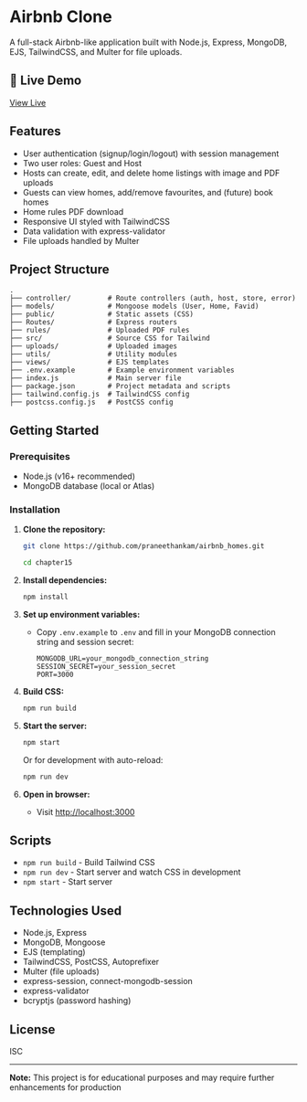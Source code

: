 # Airbnb Clone 

A full-stack Airbnb-like application built with Node.js, Express, MongoDB, EJS, TailwindCSS, and Multer for file uploads.


## 🔗 Live Demo

[View Live](https://airbnb-homes.onrender.com)


## Features

- User authentication (signup/login/logout) with session management
- Two user roles: Guest and Host
- Hosts can create, edit, and delete home listings with image and PDF uploads
- Guests can view homes, add/remove favourites, and (future) book homes
- Home rules PDF download
- Responsive UI styled with TailwindCSS
- Data validation with express-validator
- File uploads handled by Multer

## Project Structure

```
.
├── controller/         # Route controllers (auth, host, store, error)
├── models/             # Mongoose models (User, Home, Favid)
├── public/             # Static assets (CSS)
├── Routes/             # Express routers
├── rules/              # Uploaded PDF rules
├── src/                # Source CSS for Tailwind
├── uploads/            # Uploaded images
├── utils/              # Utility modules
├── views/              # EJS templates
├── .env.example        # Example environment variables
├── index.js            # Main server file
├── package.json        # Project metadata and scripts
├── tailwind.config.js  # TailwindCSS config
├── postcss.config.js   # PostCSS config
```

## Getting Started

### Prerequisites

- Node.js (v16+ recommended)
- MongoDB database (local or Atlas)

### Installation

1. **Clone the repository:**
   ```sh
   git clone https://github.com/praneethankam/airbnb_homes.git

   cd chapter15
   ```

2. **Install dependencies:**
   ```sh
   npm install
   ```

3. **Set up environment variables:**
   - Copy `.env.example` to `.env` and fill in your MongoDB connection string and session secret:
     ```
     MONGODB_URL=your_mongodb_connection_string
     SESSION_SECRET=your_session_secret
     PORT=3000
     ```

4. **Build CSS:**
   ```sh
   npm run build
   ```

5. **Start the server:**
   ```sh
   npm start
   ```
   Or for development with auto-reload:
   ```sh
   npm run dev
   ```

6. **Open in browser:**
   - Visit [http://localhost:3000](http://localhost:3000)

## Scripts

- `npm run build` - Build Tailwind CSS
- `npm run dev` - Start server and watch CSS in development
- `npm start` - Start server

## Technologies Used

- Node.js, Express
- MongoDB, Mongoose
- EJS (templating)
- TailwindCSS, PostCSS, Autoprefixer
- Multer (file uploads)
- express-session, connect-mongodb-session
- express-validator
- bcryptjs (password hashing)

## License

ISC

---

**Note:** This project is for educational purposes and may require further enhancements for production

